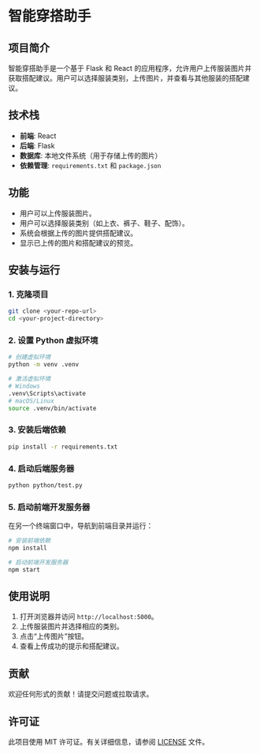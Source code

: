 # 智能穿搭助手

## 项目简介

智能穿搭助手是一个基于 Flask 和 React 的应用程序，允许用户上传服装图片并获取搭配建议。用户可以选择服装类别，上传图片，并查看与其他服装的搭配建议。

## 技术栈

- **前端**: React
- **后端**: Flask
- **数据库**: 本地文件系统（用于存储上传的图片）
- **依赖管理**: `requirements.txt` 和 `package.json`

## 功能

- 用户可以上传服装图片。
- 用户可以选择服装类别（如上衣、裤子、鞋子、配饰）。
- 系统会根据上传的图片提供搭配建议。
- 显示已上传的图片和搭配建议的预览。

## 安装与运行

### 1. 克隆项目

```bash
git clone <your-repo-url>
cd <your-project-directory>
```

### 2. 设置 Python 虚拟环境

```bash
# 创建虚拟环境
python -m venv .venv

# 激活虚拟环境
# Windows
.venv\Scripts\activate
# macOS/Linux
source .venv/bin/activate
```

### 3. 安装后端依赖

```bash
pip install -r requirements.txt
```

### 4. 启动后端服务器

```bash
python python/test.py
```

### 5. 启动前端开发服务器

在另一个终端窗口中，导航到前端目录并运行：

```bash
# 安装前端依赖
npm install

# 启动前端开发服务器
npm start
```

## 使用说明

1. 打开浏览器并访问 `http://localhost:5000`。
2. 上传服装图片并选择相应的类别。
3. 点击“上传图片”按钮。
4. 查看上传成功的提示和搭配建议。

## 贡献

欢迎任何形式的贡献！请提交问题或拉取请求。

## 许可证

此项目使用 MIT 许可证。有关详细信息，请参阅 [LICENSE](LICENSE) 文件。
